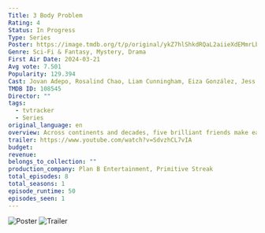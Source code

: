 ```yaml
---
Title: 3 Body Problem
Rating: 4
Status: In Progress
Type: Series
Poster: https://image.tmdb.org/t/p/original/ykZ7hlShkdRQaL2aiieXdEMmrLb.jpg
Genre: Sci-Fi & Fantasy, Mystery, Drama
First Air Date: 2024-03-21
Avg vote: 7.501
Popularity: 129.394
Cast: Jovan Adepo, Rosalind Chao, Liam Cunningham, Eiza González, Jess Hong, Marlo Kelly, Alex Sharp, Sea Shimooka, Saamer Usmani, Benedict Wong
TMDB ID: 108545
Director: ""
tags:
  - tvtracker
  - Series
original_language: en
overview: Across continents and decades, five brilliant friends make earth-shattering discoveries as the laws of science unravel and an existential threat emerges.
trailer: https://www.youtube.com/watch?v=SdvzhCL7vIA
budget: 
revenue: 
belongs_to_collection: ""
production_company: Plan B Entertainment, Primitive Streak
total_episodes: 8
total_seasons: 1
episode_runtime: 50
episodes_seen: 1
---
```

![Poster](https://image.tmdb.org/t/p/original/ykZ7hlShkdRQaL2aiieXdEMmrLb.jpg)
![Trailer](https://www.youtube.com/watch?v=SdvzhCL7vIA)